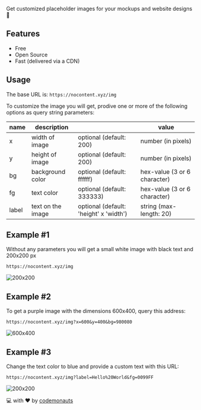 Get customized placeholder images for your mockups and website designs :rocket:

## Features
 * Free
 * Open Source
 * Fast (delivered via a CDN)
 
## Usage
The base URL is: `https://nocontent.xyz/img`

To customize the image you will get, prodive one or more of the following options as query string parameters:

|name|description||value|
|---|---|---|---|
|x|width of image|optional (default: 200)|number (in pixels)|
|y|height of image|optional (default: 200)|number (in pixels)|
|bg|background color|optional (default: ffffff)|hex-value (3 or 6 character)|
|fg|text color|optional (default: 333333)|hex-value (3 or 6 character)|
|label|text on the image|optional (default: 'height' x 'width') | string (max-length: 20)

## Example #1
Without any parameters you will get a small white image with black text and 200x200 px
```
https://nocontent.xyz/img
```
![200x200](https://nocontent.xyz/img)

## Example #2
To get a purple image with the dimensions 600x400, query this address:
```
https://nocontent.xyz/img?x=600&y=400&bg=980080
```
![600x400](https://nocontent.xyz/img?x=600&y=400&bg=980080)

## Example #3
Change the text color to blue and provide a custom text with this URL:
```
https://nocontent.xyz/img?label=Hello%20World&fg=0099FF
```
![200x200](https://nocontent.xyz/img?label=Hello%20World&fg=0099FF)



:computer: with :heart: by [codemonauts](https://codemonauts.com)
